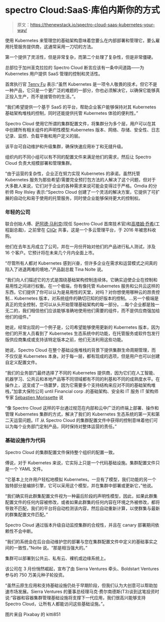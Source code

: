 # spectro Cloud:SaaS·库伯内斯你的方式

> 原文：<https://thenewstack.io/spectro-cloud-saas-kubernetes-your-way/>

使用 Kubernetes 来管理您的基础架构意味着您要么在内部部署和管理它，要么雇用托管服务提供商，这通常采用一刀切的方法。

第一个提供了灵活性，但是非常复杂，而第二个处理了复杂性，但是非常僵硬。

总部位于加州圣克拉拉的 Spectro Cloud 断言应该有一条中间道路——为 Kubernetes 用户提供 SaaS 管理的控制和灵活性。

首席执行官 [Tenry Fu](https://www.linkedin.com/in/tenryfu/) 表示:“虽然 Kubernetes 是一项令人敬畏的技术，但它不是一种产品，它只是一个更广泛的难题的一部分，你也必须解决它，以确保它能够真正投入生产，而不是接管你的生活。”。

“我们希望提供一个基于 SaaS 的平台，帮助企业客户能够保持对其 Kubernetes 基础架构堆栈的控制，同时还能提供托管 Kubernetes 体验的便利性。”

Spectro Cloud 使用它所谓的集群配置文件，将集群分为多个层，用户可以在其中创建所有相关组件的声明性模型:Kubernetes 版本、网络、存储、安全性、日志记录、监控、负载平衡和用户定义的层。

该平台可自动维护和升级集群，确保快速应用补丁和无缝升级。

组织内的不同小组可以有不同的配置文件来满足他们的需求，然后让 Spectro Cloud 负责大规模部署和管理集群。

“由于运营的复杂性，企业正在努力实现 Kubernetes 的承诺。虽然托管 Kubernetes 服务为那些希望/需要完全预打包方法的人解决了这个问题，但对于大多数人来说，它们对于企业的各种需求来说可能会变得过于严格。Omdia 的分析师 Roy Illsley 表示:“Spectro Cloud 创建了一个灵活的解决方案，它提供了可扩展的自动化和易于使用的托管服务，同时使企业能够保持更大的控制权。

### 年轻的公司

联合创始人傅、[萨阿德·马利克](https://www.linkedin.com/in/saad-malik-37b83b1/)(现任 Spectro Cloud 首席技术官)和[高塔姆·乔希](https://www.linkedin.com/in/gautam-joshi-27087a/)(工程副总裁)，之前曾在 [CliQr](https://www.cisco.com/c/en/us/about/corporate-strategy-office/acquisitions/cliqr.html) 共事，这是一个多云管理平台，于 2016 年被思科收购。

他们在去年五月成立了公司，并在一月份开始对他们的产品进行私人测试，涉及 16 个客户。它预计将在未来几个月内全面上市。

“尽管所有人都对 Kubernetes 感到兴奋，但许多企业在需求和运营模式之间真的陷入了进退两难的境地，”产品副总裁 Tina Nolte 说。

“我们向人们描述它的方式是围绕基础架构控制连续体。它确实迫使企业在控制和易用性之间进行权衡。在一个极端，你有像托管 Kubernetes 服务和公共云这样的东西，它们提供了你可以认为是易用性的天堂，对吗？对你想使用哪种云的昂贵控制… Kubernetes 版本，对系统组件的确切已知的好版本的控制。…另一个极端是真正的完全控制，您可以从头开始管理基础架构的每一部分。…每个企业都是独一无二的，我们相信他们应该能够准确地使用他们需要的组件，而不是供应商强加给他们的组件。”

她说，经常出现的一个例子是，公司希望能够使用更新的 Kubernetes 版本，因为他们的开发人员看到了 Kubernetes 生态系统中的功能，在托管服务或软件包发行版供应商集成或支持该特定版本之前，他们无法利用这些功能。

她说，Spectro Cloud 在整个基础设施堆栈的背景下提供集群生命周期管理，而不仅仅是 Kubernetes 本身。对于每一层，都有现成的选项，但是用户也可以创建自定义配置文件。

“我们的业务部门最终选择了不同的 Kubernetes 提供商，因为它们在人工智能、机器学习、公共云和本地产品等不同领域都有不同的利基和不同的成熟度水平。在操作上，这变成了一场噩梦，因为它需要多个支持结构来应对不同的基础架构堆栈，”加拿大保险公司 until Financial corp .的基础架构、安全和 IT 服务 IT 架构师专家 [Sébastien Morissette](https://www.linkedin.com/in/s%C3%A9bastien-morissette-60154418/?originalSubdomain=ca) 说

“像 Spectro Cloud 这样的平台通过规范在内部和云中广泛的终端上部署、操作和管理 Kubernetes 集群的方式，解决了我们的 Kubernetes 生态系统的第一天和第二天运营问题。IT 从 Spectro Cloud 的集群配置文件中获得的控制意味着他们可以为每个业务部门定制产品，同时保持对整体运营的责任。”

### 基础设施作为代码

Spectro Cloud 的集群配置文件保持整个组织的配置一致。

傅说，对于 Kubernetes 来说，它实际上只是一个代码基础设施。集群配置文件只是一个 YAML 文件。

“它基本上允许用户轻松地模拟 Kubernetes。一旦有了模型，我们功能的另一个独特部分是编排引擎，它可以采用这个模型，并在集群中部署或更新它，”他说。

“我们确实将此群集配置文件视为一种最后阶段的声明性模型，因此，如果此群集配置文件的任何内容被修改，或者如果此群集的任何内容在环境之外被修改，都将导致不匹配，我们的平台将自动检测该内容，然后自动重新计算，以使群集与最新的群集配置文件匹配。”

Spectro Cloud 通过版本升级自动监控集群的合规性，并且在 canary 部署期间依赖性不会中断。

“我们的系统会在后台自动维护您的部署与您在集群配置文件中定义的基础事实之间的一致性，”Nolte 说。“那是相当强大的。”

集群可以部署到公共云、私有云、裸机或边缘系统上。

该公司在 3 月份悄然崛起，宣布了由 Sierra Ventures 牵头、Boldstart Ventures 参与的 750 万美元种子轮投资。

“虽然云原生应用和支持基础设施仍处于早期阶段，但我们认为大创意可以帮助加速市场发展。Sierra Ventures 的董事总经理马克·费尔南德斯(T3)谈到这笔投资时说:“容器和容器集群管理基础设施将支撑下一代应用，我们很高兴能够支持 Spectro Cloud，让所有人都能访问这些基础设施。”。

图片来自 Pixabay 的 kitti851

<svg xmlns:xlink="http://www.w3.org/1999/xlink" viewBox="0 0 68 31" version="1.1"><title>Group</title> <desc>Created with Sketch.</desc></svg>
